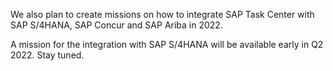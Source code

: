 We also plan to create missions on how to integrate SAP Task Center with SAP S/4HANA, SAP Concur and SAP Ariba in 2022.  

A mission for the integration with SAP S/4HANA will be available early in Q2 2022. Stay tuned.